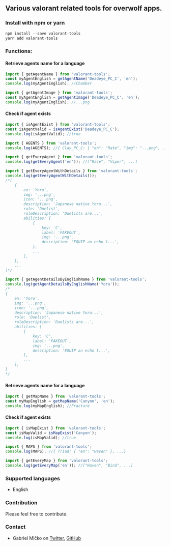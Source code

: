## Various valorant related tools for overwolf apps.

### Install with npm or yarn

```js
npm install --save valorant-tools
yarn add valorant-tools
```

### Functions:

#### Retrieve agents name for a language

```js
import { getAgentName } from 'valorant-tools';
const myAgentEnglish = getAgentName('Deadeye_PC_C', 'en');
console.log(myAgentEnglish); //Chamber
```

```js
import { getAgentImage } from 'valorant-tools';
const myAgentEnglish = getAgentImage('Deadeye_PC_C', 'en');
console.log(myAgentEnglish); //...png
```

#### Check if agent exists

```js
import { isAgentExist } from 'valorant-tools';
const isAgentValid = isAgentExist('Deadeye_PC_C');
console.log(isAgentValid); //true
```

```js
import { AGENTS } from 'valorant-tools';
console.log(AGENTS); //{ Clay_PC_C: { "en": "Rate", "img": "...png", ... }, ...}
```

```js
import { getEveryAgent } from 'valorant-tools';
console.log(getEveryAgent('en')); //["Raze", "Viper", ...]
```

```js
import { getEveryAgentWithDetails } from 'valorant-tools';
console.log(getEveryAgentWithDetails());
/*[
    {
        en: 'Yoru',
        img: '...png',
        icon: '...png',
        description: 'Japanese native Yoru...',
        role: 'Duelist',
        roleDescription: 'Duelists are...',
        abilities: [
            {
                key: 'C',
                label: 'FAKEOUT',
                img: '...png',
                description: 'EQUIP an echo t...',
            },
            ...
        ],
    },
    ...
]*/
```

```js
import { getAgentDetailsByEnglishName } from 'valorant-tools';
console.log(getAgentDetailsByEnglishName('Yoru'));
/* 
{
    en: 'Yoru',
    img: '...png',
    icon: '...png',
    description: 'Japanese native Yoru...',
    role: 'Duelist',
    roleDescription: 'Duelists are...',
    abilities: [
        {
            key: 'C',
            label: 'FAKEOUT',
            img: '...png',
            description: 'EQUIP an echo t...',
        },
        ...
    ],
}
*/
```

#### Retrieve agents name for a language

```js
import { getMapName } from 'valorant-tools';
const myMapEnglish = getMapName('Canyon', 'en');
console.log(myMapEnglish); //Fracture
```

#### Check if agent exists

```js
import { isMapExist } from 'valorant-tools';
const isMapValid = isMapExist('Canyon');
console.log(isMapValid); //true
```

```js
import { MAPS } from 'valorant-tools';
console.log(MAPS); //{ Triad: { "en": "Haven" }, ...}
```

```js
import { getEveryMap } from 'valorant-tools';
console.log(getEveryMap('en')); //["Haven", "Bind", ...]
```

### Supported languages

- English

### Contribution

Please feel free to contribute.

### Contact

- Gabriel Mičko on [Twitter](https://twitter.com/gabriel_micko), [GitHub](https://github.com/gabrielmicko)
